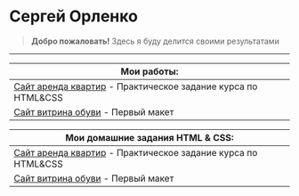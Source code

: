 # Сергей Орленко 

> **Добро пожаловать!**
> Здесь я буду делится своими результатами
----

| Мои работы: |
|-------------|
| [Сайт аренда квартир](htttps://grifano.github.io/my_works/flats_rent/) - Практическое задание курса по HTML&CSS |
| [Сайт витрина обуви](htttps://grifano.github.io/my_works/be_original/) - Первый макет |

| Мои домашние задания HTML & CSS: |
|-------------|
| [Сайт аренда квартир](htttps://grifano.github.io/my_works/flats_rent/) - Практическое задание курса по HTML&CSS |
| [Сайт витрина обуви](htttps://grifano.github.io/my_works/be_original/) - Первый макет |
